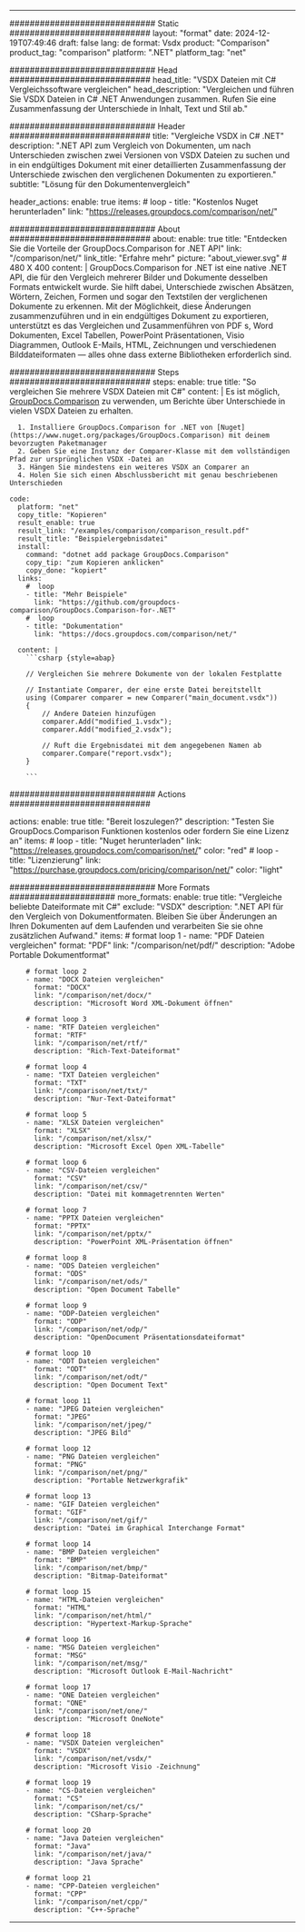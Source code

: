 
---
############################# Static ############################
layout: "format"
date:  2024-12-19T07:49:46
draft: false
lang: de
format: Vsdx
product: "Comparison"
product_tag: "comparison"
platform: ".NET"
platform_tag: "net"

############################# Head ############################
head_title: "VSDX Dateien mit C# Vergleichssoftware vergleichen"
head_description: "Vergleichen und führen Sie VSDX Dateien in C# .NET Anwendungen zusammen. Rufen Sie eine Zusammenfassung der Unterschiede in Inhalt, Text und Stil ab."

############################# Header ############################
title: "Vergleiche VSDX in C# .NET" 
description: ".NET API zum Vergleich von Dokumenten, um nach Unterschieden zwischen zwei Versionen von VSDX Dateien zu suchen und in ein endgültiges Dokument mit einer detaillierten Zusammenfassung der Unterschiede zwischen den verglichenen Dokumenten zu exportieren."
subtitle: "Lösung für den Dokumentenvergleich" 

header_actions:
  enable: true
  items:
    #  loop
    - title: "Kostenlos Nuget herunterladen"
      link: "https://releases.groupdocs.com/comparison/net/"
      
############################# About ############################
about:
    enable: true
    title: "Entdecken Sie die Vorteile der GroupDocs.Comparison for .NET API"
    link: "/comparison/net/"
    link_title: "Erfahre mehr"
    picture: "about_viewer.svg" # 480 X 400
    content: |
       GroupDocs.Comparison for .NET ist eine native .NET API, die für den Vergleich mehrerer Bilder und Dokumente desselben Formats entwickelt wurde. Sie hilft dabei, Unterschiede zwischen Absätzen, Wörtern, Zeichen, Formen und sogar den Textstilen der verglichenen Dokumente zu erkennen. Mit der Möglichkeit, diese Änderungen zusammenzuführen und in ein endgültiges Dokument zu exportieren, unterstützt es das Vergleichen und Zusammenführen von PDF s, Word Dokumenten, Excel Tabellen, PowerPoint Präsentationen, Visio Diagrammen, Outlook E-Mails, HTML, Zeichnungen und verschiedenen Bilddateiformaten — alles ohne dass externe Bibliotheken erforderlich sind.

############################# Steps ############################
steps:
    enable: true
    title: "So vergleichen Sie mehrere VSDX Dateien mit C#"
    content: |
      Es ist möglich, [GroupDocs.Comparison](https://products.groupdocs.com/comparison/net/) zu verwenden, um Berichte über Unterschiede in vielen VSDX Dateien zu erhalten.
      
      1. Installiere GroupDocs.Comparison for .NET von [Nuget](https://www.nuget.org/packages/GroupDocs.Comparison) mit deinem bevorzugten Paketmanager
      2. Geben Sie eine Instanz der Comparer-Klasse mit dem vollständigen Pfad zur ursprünglichen VSDX -Datei an
      3. Hängen Sie mindestens ein weiteres VSDX an Comparer an
      4. Holen Sie sich einen Abschlussbericht mit genau beschriebenen Unterschieden
   
    code:
      platform: "net"
      copy_title: "Kopieren"
      result_enable: true
      result_link: "/examples/comparison/comparison_result.pdf"
      result_title: "Beispielergebnisdatei"
      install:
        command: "dotnet add package GroupDocs.Comparison"
        copy_tip: "zum Kopieren anklicken"
        copy_done: "kopiert"
      links:
        #  loop
        - title: "Mehr Beispiele"
          link: "https://github.com/groupdocs-comparison/GroupDocs.Comparison-for-.NET"
        #  loop
        - title: "Dokumentation"
          link: "https://docs.groupdocs.com/comparison/net/"
          
      content: |
        ```csharp {style=abap}

        // Vergleichen Sie mehrere Dokumente von der lokalen Festplatte

        // Instantiate Comparer, der eine erste Datei bereitstellt
        using (Comparer comparer = new Comparer("main_document.vsdx"))
        {
            // Andere Dateien hinzufügen
        	comparer.Add("modified_1.vsdx");
            comparer.Add("modified_2.vsdx");

            // Ruft die Ergebnisdatei mit dem angegebenen Namen ab
            comparer.Compare("report.vsdx"); 
        }
        
        ```            

############################# Actions ############################

actions:
  enable: true
  title: "Bereit loszulegen?"
  description: "Testen Sie GroupDocs.Comparison Funktionen kostenlos oder fordern Sie eine Lizenz an"
  items:
    #  loop
    - title: "Nuget herunterladen"
      link: "https://releases.groupdocs.com/comparison/net/"
      color: "red"
        #  loop
    - title: "Lizenzierung"
      link: "https://purchase.groupdocs.com/pricing/comparison/net/"
      color: "light"


############################# More Formats #####################
more_formats:
    enable: true
    title: "Vergleiche beliebte Dateiformate mit C#"
    exclude: "VSDX"
    description: ".NET API für den Vergleich von Dokumentformaten. Bleiben Sie über Änderungen an Ihren Dokumenten auf dem Laufenden und verarbeiten Sie sie ohne zusätzlichen Aufwand."
    items: 
        # format loop 1
        - name: "PDF Dateien vergleichen"
          format: "PDF"
          link: "/comparison/net/pdf/"
          description: "Adobe Portable Dokumentformat"

        # format loop 2
        - name: "DOCX Dateien vergleichen"
          format: "DOCX"
          link: "/comparison/net/docx/"
          description: "Microsoft Word XML-Dokument öffnen"

        # format loop 3
        - name: "RTF Dateien vergleichen"
          format: "RTF"
          link: "/comparison/net/rtf/"
          description: "Rich-Text-Dateiformat"

        # format loop 4
        - name: "TXT Dateien vergleichen"
          format: "TXT"
          link: "/comparison/net/txt/"
          description: "Nur-Text-Dateiformat"

        # format loop 5
        - name: "XLSX Dateien vergleichen"
          format: "XLSX"
          link: "/comparison/net/xlsx/"
          description: "Microsoft Excel Open XML-Tabelle"

        # format loop 6
        - name: "CSV-Dateien vergleichen"
          format: "CSV"
          link: "/comparison/net/csv/"
          description: "Datei mit kommagetrennten Werten"

        # format loop 7
        - name: "PPTX Dateien vergleichen"
          format: "PPTX"
          link: "/comparison/net/pptx/"
          description: "PowerPoint XML-Präsentation öffnen"

        # format loop 8
        - name: "ODS Dateien vergleichen"
          format: "ODS"
          link: "/comparison/net/ods/"
          description: "Open Document Tabelle"

        # format loop 9
        - name: "ODP-Dateien vergleichen"
          format: "ODP"
          link: "/comparison/net/odp/"
          description: "OpenDocument Präsentationsdateiformat"

        # format loop 10
        - name: "ODT Dateien vergleichen"
          format: "ODT"
          link: "/comparison/net/odt/"
          description: "Open Document Text"

        # format loop 11
        - name: "JPEG Dateien vergleichen"
          format: "JPEG"
          link: "/comparison/net/jpeg/"
          description: "JPEG Bild"

        # format loop 12
        - name: "PNG Dateien vergleichen"
          format: "PNG"
          link: "/comparison/net/png/"
          description: "Portable Netzwerkgrafik"

        # format loop 13
        - name: "GIF Dateien vergleichen"
          format: "GIF"
          link: "/comparison/net/gif/"
          description: "Datei im Graphical Interchange Format"

        # format loop 14
        - name: "BMP Dateien vergleichen"
          format: "BMP"
          link: "/comparison/net/bmp/"
          description: "Bitmap-Dateiformat"

        # format loop 15
        - name: "HTML-Dateien vergleichen"
          format: "HTML"
          link: "/comparison/net/html/"
          description: "Hypertext-Markup-Sprache"

        # format loop 16
        - name: "MSG Dateien vergleichen"
          format: "MSG"
          link: "/comparison/net/msg/"
          description: "Microsoft Outlook E-Mail-Nachricht"

        # format loop 17
        - name: "ONE Dateien vergleichen"
          format: "ONE"
          link: "/comparison/net/one/"
          description: "Microsoft OneNote"

        # format loop 18
        - name: "VSDX Dateien vergleichen"
          format: "VSDX"
          link: "/comparison/net/vsdx/"
          description: "Microsoft Visio -Zeichnung"

        # format loop 19
        - name: "CS-Dateien vergleichen"
          format: "CS"
          link: "/comparison/net/cs/"
          description: "CSharp-Sprache"

        # format loop 20
        - name: "Java Dateien vergleichen"
          format: "Java"
          link: "/comparison/net/java/"
          description: "Java Sprache"
          
        # format loop 21
        - name: "CPP-Dateien vergleichen"
          format: "CPP"
          link: "/comparison/net/cpp/"
          description: "C++-Sprache"
---